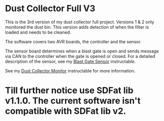 # Dust Collector Full V3

This is the 3rd version of my dust collector full project.  Versions 1 & 2 only monitored the dust bin.  This version adds detection of when the filter is loaded and needs to be cleaned.

The software covers two AVR boards, the controller and the sensor.

The sensor board determines when a blast gate is open and sends message via CAN to the controller when the gate is opened or closed.  For a detailed description of the sensor, see my [Blast Gate Sensor](https://www.instructables.com/Blast-Gate-Sensor/) instructable.

See my 
[Dust Collector Monitor](https://www.instructables.com/Duct-Collector-Monitor/) instructable for more information.

# Till further notice use SDFat lib v1.1.0.  The current software isn't compatible with SDFat lib v2.